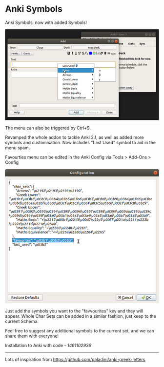 # Anki Symbols

Anki Symbols, now with added Symbols!

![](anki-symbols-21.png)

The menu can also be triggered by Ctrl+S.

Revamped the whole addon to tackle Anki 2.1, as well as added more symbols and customisation. Now includes "Last Used" symbol to aid in the menu spam.

Favourties menu can be edited in the Anki Config via Tools > Add-Ons > Config

![](anki-symbols-config-21.png)

Just add the symbols you want to the "favvourites" key and they will appear. Whole Char Sets can be added in a similar fashion, just keep to the current Schema.

Feel free to suggest any additional symbols to the current set, and we can share them with everyone!

Installation to Anki with code - *1461102936*

***

Lots of inspiration from https://github.com/paladini/anki-greek-letters
